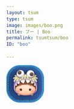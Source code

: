 ```yaml
---
layout: tsum
type: tsum
image: images/boo.png
title: ブー | Boo
permalink: tsumtsum/boo
ID: "boo"

---
```

<img class="ui image" src="../images/boo.png">
